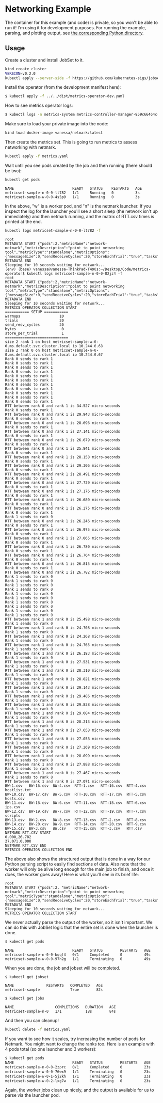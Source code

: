 # Networking Example

The container for this example (and code) is private, so you won't be able to run it!
I'm using it for development purposes.
For running the example, parsing, and plotting output, see [the corresponding Python directory](../../python/network-netmark/).

## Usage

Create a cluster and install JobSet to it.

```bash
kind create cluster
VERSION=v0.2.0
kubectl apply --server-side -f https://github.com/kubernetes-sigs/jobset/releases/download/$VERSION/manifests.yaml
```

Install the operator (from the development manifest here):

```bash
$ kubectl apply -f ../../dist/metrics-operator-dev.yaml
```

How to see metrics operator logs:

```bash
$ kubectl logs -n metrics-system metrics-controller-manager-859c66464c-7rpbw
```

Make sure to load your private image into the node:

```bash
kind load docker-image vanessa/netmark:latest
```

Then create the metrics set. This is going to run metrics to assess networking with netmark.

```bash
kubectl apply -f metrics.yaml
```

Wait until you see pods created by the job and then running (there should be two):

```bash
kubectl get pods
```
```console
NAME                           READY   STATUS    RESTARTS   AGE
metricset-sample-n-0-0-lt782   1/1     Running   0          3s
metricset-sample-w-0-0-4s5p9   1/1     Running   0          3s
```

In the above, "w" is a worker pod, and "n" is the netmark launcher.
If you inspect the log for the launcher you'll see a short sleep (the network isn't up immediately)
and then netmark running, and the matrix of RTT.csv times is printed at the end.

```bash
kubectl logs metricset-sample-n-0-0-lt782 -f
```
```console
root
METADATA START {"pods":2,"metricName":"network-netmark","metricDescription":"point to point networking tool","metricType":"standalone","metricOptions":{"messageSize":0,"sendReceiveCycles":20,"storeEachTrial":"true","tasks":2,"trials":20,"warmups":10}}
METADATA END
Sleeping for 10 seconds waiting for network...
(env) (base) vanessa@vanessa-ThinkPad-T490s:~/Desktop/Code/metrics-operator$ kubectl logs metricset-sample-n-0-0-82jz4 -f
root
METADATA START {"pods":2,"metricName":"network-netmark","metricDescription":"point to point networking tool","metricType":"standalone","metricOptions":{"messageSize":0,"sendReceiveCycles":20,"storeEachTrial":"true","tasks":2,"trials":20,"warmups":10}}
METADATA END
Sleeping for 10 seconds waiting for network...
METRICS OPERATOR COLLECTION START
=========== SETUP ===========
warmups                  10
trials                   20
send_recv_cycles         20
bytes                     0
store_per_trial           1
=============================
size 2 rank 1 on host metricset-sample-w-0-0.ms.default.svc.cluster.local ip 10.244.0.68
size 2 rank 0 on host metricset-sample-n-0-0.ms.default.svc.cluster.local ip 10.244.0.67
Rank 0 sends to rank 1
Rank 0 sends to rank 1
Rank 0 sends to rank 1
Rank 0 sends to rank 1
Rank 0 sends to rank 1
Rank 0 sends to rank 1
Rank 0 sends to rank 1
Rank 0 sends to rank 1
Rank 0 sends to rank 1
Rank 0 sends to rank 1
Rank 0 sends to rank 1
RTT between rank 0 and rank 1 is 34.527 micro-seconds
Rank 0 sends to rank 1
RTT between rank 0 and rank 1 is 29.943 micro-seconds
Rank 0 sends to rank 1
RTT between rank 0 and rank 1 is 28.696 micro-seconds
Rank 0 sends to rank 1
RTT between rank 0 and rank 1 is 27.141 micro-seconds
Rank 0 sends to rank 1
RTT between rank 0 and rank 1 is 26.679 micro-seconds
Rank 0 sends to rank 1
RTT between rank 0 and rank 1 is 25.841 micro-seconds
Rank 0 sends to rank 1
RTT between rank 0 and rank 1 is 28.158 micro-seconds
Rank 0 sends to rank 1
RTT between rank 0 and rank 1 is 29.306 micro-seconds
Rank 0 sends to rank 1
RTT between rank 0 and rank 1 is 28.491 micro-seconds
Rank 0 sends to rank 1
RTT between rank 0 and rank 1 is 27.729 micro-seconds
Rank 0 sends to rank 1
RTT between rank 0 and rank 1 is 27.176 micro-seconds
Rank 0 sends to rank 1
RTT between rank 0 and rank 1 is 26.680 micro-seconds
Rank 0 sends to rank 1
RTT between rank 0 and rank 1 is 26.275 micro-seconds
Rank 0 sends to rank 1
Rank 1 sends to rank 0
RTT between rank 0 and rank 1 is 26.246 micro-seconds
Rank 0 sends to rank 1
RTT between rank 0 and rank 1 is 26.975 micro-seconds
Rank 0 sends to rank 1
RTT between rank 0 and rank 1 is 27.065 micro-seconds
Rank 0 sends to rank 1
RTT between rank 0 and rank 1 is 26.780 micro-seconds
Rank 0 sends to rank 1
RTT between rank 0 and rank 1 is 26.764 micro-seconds
Rank 0 sends to rank 1
RTT between rank 0 and rank 1 is 26.815 micro-seconds
Rank 0 sends to rank 1
RTT between rank 0 and rank 1 is 26.782 micro-seconds
Rank 1 sends to rank 0
Rank 1 sends to rank 0
Rank 1 sends to rank 0
Rank 1 sends to rank 0
Rank 1 sends to rank 0
Rank 1 sends to rank 0
Rank 1 sends to rank 0
Rank 1 sends to rank 0
Rank 1 sends to rank 0
Rank 1 sends to rank 0
RTT between rank 1 and rank 0 is 25.498 micro-seconds
Rank 1 sends to rank 0
RTT between rank 1 and rank 0 is 24.708 micro-seconds
Rank 1 sends to rank 0
RTT between rank 1 and rank 0 is 24.268 micro-seconds
Rank 1 sends to rank 0
RTT between rank 1 and rank 0 is 24.765 micro-seconds
Rank 1 sends to rank 0
RTT between rank 1 and rank 0 is 26.183 micro-seconds
Rank 1 sends to rank 0
RTT between rank 1 and rank 0 is 27.531 micro-seconds
Rank 1 sends to rank 0
RTT between rank 1 and rank 0 is 28.310 micro-seconds
Rank 1 sends to rank 0
RTT between rank 1 and rank 0 is 28.821 micro-seconds
Rank 1 sends to rank 0
RTT between rank 1 and rank 0 is 29.143 micro-seconds
Rank 1 sends to rank 0
RTT between rank 1 and rank 0 is 29.486 micro-seconds
Rank 1 sends to rank 0
RTT between rank 1 and rank 0 is 29.838 micro-seconds
Rank 1 sends to rank 0
RTT between rank 1 and rank 0 is 29.084 micro-seconds
Rank 1 sends to rank 0
RTT between rank 1 and rank 0 is 28.213 micro-seconds
Rank 1 sends to rank 0
RTT between rank 1 and rank 0 is 27.658 micro-seconds
Rank 1 sends to rank 0
RTT between rank 1 and rank 0 is 27.058 micro-seconds
Rank 1 sends to rank 0
RTT between rank 1 and rank 0 is 27.269 micro-seconds
Rank 1 sends to rank 0
RTT between rank 1 and rank 0 is 28.099 micro-seconds
Rank 1 sends to rank 0
RTT between rank 1 and rank 0 is 27.888 micro-seconds
Rank 1 sends to rank 0
RTT between rank 1 and rank 0 is 27.467 micro-seconds
Rank 1 sends to rank 0
RTT between rank 1 and rank 0 is 27.071 micro-seconds
BW-1.csv   BW-16.csv  BW-4.csv  RTT-1.csv   RTT-16.csv  RTT-4.csv  hostlist.txt
BW-10.csv  BW-17.csv  BW-5.csv  RTT-10.csv  RTT-17.csv  RTT-5.csv  hosts.csv
BW-11.csv  BW-18.csv  BW-6.csv  RTT-11.csv  RTT-18.csv  RTT-6.csv  ips.csv
BW-12.csv  BW-19.csv  BW-7.csv  RTT-12.csv  RTT-19.csv  RTT-7.csv  scripts
BW-13.csv  BW-2.csv   BW-8.csv  RTT-13.csv  RTT-2.csv   RTT-8.csv
BW-14.csv  BW-20.csv  BW-9.csv  RTT-14.csv  RTT-20.csv  RTT-9.csv
BW-15.csv  BW-3.csv   BW.csv    RTT-15.csv  RTT-3.csv   RTT.csv
NETMARK RTT.CSV START
0.000,26.782
27.071,0.000
NETMARK RTT.CSV END
METRICS OPERATOR COLLECTION END
```
The above also shows the structured output that is done in a way for our Python parsing script to easily
find sections of data. Also note that the worker will only be alive long enough for the main job to
finish, and once it does, the worker goes away! Here is what you'll see in its brief life:

```console
root
METADATA START {"pods":2, "metricName":"network-netmark","metricDescription":"point to point networking tool","metricType":"standalone","metricOptions":{"messageSize":0,"sendReceiveCycles":20,"storeEachTrial":"true","tasks":2,"trials":20,"warmups":10}}
METADATA END
Sleeping for 10 seconds waiting for network...
METRICS OPERATOR COLLECTION START
```

We never actually parse the output of the worker, so it isn't important.
We can do this with JobSet logic that the entire set is done when the launcher is done.

```bash
$ kubectl get pods
```
```console
NAME                           READY   STATUS        RESTARTS   AGE
metricset-sample-n-0-0-bqqf4   0/1     Completed     0          49s
metricset-sample-w-0-0-97h2g   1/1     Terminating   0          49s
```

When you are done, the job and jobset will be completed.

```bash
$ kubectl get jobset
```
```console
NAME               RESTARTS   COMPLETED   AGE
metricset-sample              True        82s
```
```bash
$ kubectl get jobs
```
```console
NAME                   COMPLETIONS   DURATION   AGE
metricset-sample-n-0   1/1           18s        84s
```

And then you can cleanup!

```bash
kubectl delete -f metrics.yaml
```

If you want to see how it scales, try increasing the number of pods for Netmark. You
might want to change the ranks too. Here is an example with 4 pods total (so one launcher
and 3 workers):

```bash
$ kubectl get pods
NAME                           READY   STATUS        RESTARTS   AGE
metricset-sample-n-0-0-2zprc   0/1     Completed     0          23s
metricset-sample-w-0-0-76wx9   1/1     Terminating   0          23s
metricset-sample-w-0-1-5j2kh   1/1     Terminating   0          23s
metricset-sample-w-0-2-lxg7w   1/1     Terminating   0          23s
```

Again, the worker jobs clean up nicely, and the output is available for us
to parse via the launcher pod.
